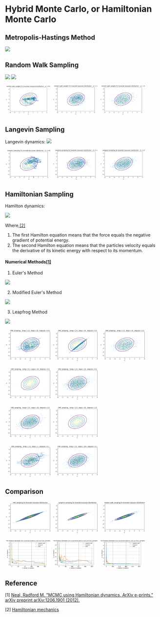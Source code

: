 # Hybrid Monte Carlo, or Hamiltonian Monte Carlo

## Metropolis-Hastings Method
<img src="http://www.sciweavers.org/upload/Tex2Img_1557063031/render.png"/>

## Random Walk Sampling
<img src="http://www.sciweavers.org/upload/Tex2Img_1557062476/render.png"/>
<img src="http://www.sciweavers.org/upload/Tex2Img_1557063410/render.png"/>

<p float="middle">
  <img src="https://github.com/Rafaelchen0625/Hybrid-Monte-Carlo/blob/master/Images/random_walk_0.01.png", width="30%", height="30%"/>
  <img src="https://github.com/Rafaelchen0625/Hybrid-Monte-Carlo/blob/master/Images/random_walk_0.1.png", width="30%", height="30%"/>
  <img src="https://github.com/Rafaelchen0625/Hybrid-Monte-Carlo/blob/master/Images/random_walk_1.0.png", width="30%", height="30%"/>
</p>

## Langevin Sampling

Langevin dynamics: <img src="http://www.sciweavers.org/upload/Tex2Img_1557064556/render.png">

<p float="middle">
  <img src="https://github.com/Rafaelchen0625/Hybrid-Monte-Carlo/blob/master/Images/langevin_0.01.png", width="30%", height="30%"/>
  <img src="https://github.com/Rafaelchen0625/Hybrid-Monte-Carlo/blob/master/Images/langevin_0.1.png", width="30%", height="30%"/>
  <img src="https://github.com/Rafaelchen0625/Hybrid-Monte-Carlo/blob/master/Images/langevin_1.0.png", width="30%", height="30%"/>
</p>

## Hamiltonian Sampling

Hamilton dynamics: 

<img src="http://www.sciweavers.org/upload/Tex2Img_1557065364/render.png"/>

Where,[[2]](https://en.wikipedia.org/w/index.php?title=Hamiltonian_mechanics&oldid=848677024)
1. The first Hamilton equation means that the force equals the negative gradient of potential energy.
2. The second Hamilton equation means that the particles velocity equals the derivative of its kinetic energy with respect to its momentum.

#### Numerical Methods[[1]](https://arxiv.org/abs/1206.1901)
1. Euler's Method
<img src="http://www.sciweavers.org/upload/Tex2Img_1557068627/render.png"/>

2. Modified Euler's Method
<img src="http://www.sciweavers.org/upload/Tex2Img_1557068516/render.png"/>

3. Leapfrog Method
<img src="http://www.sciweavers.org/upload/Tex2Img_1557068596/render.png"/>


<p float="middle">
  <img src="https://github.com/Rafaelchen0625/Hybrid-Monte-Carlo/blob/master/Images/HMC_epsilon_0_0_1.png", width="30%", height="30%"/>
  <img src="https://github.com/Rafaelchen0625/Hybrid-Monte-Carlo/blob/master/Images/HMC_epsilon_0_5.png", width="30%", height="30%"/>
  <img src="https://github.com/Rafaelchen0625/Hybrid-Monte-Carlo/blob/master/Images/HMC_epsilon_1_0.png", width="30%", height="30%"/>
</p>

<p float="middle">
  <img src="https://github.com/Rafaelchen0625/Hybrid-Monte-Carlo/blob/master/Images/HMC_temp_0_1.png", width="30%", height="30%"/>
  <img src="https://github.com/Rafaelchen0625/Hybrid-Monte-Carlo/blob/master/Images/HMC_temp_1.png", width="30%", height="30%"/>
</p>

<p float="middle">
  <img src="https://github.com/Rafaelchen0625/Hybrid-Monte-Carlo/blob/master/Images/HMC_temp_2.png", width="30%", height="30%"/>
   <img src="https://github.com/Rafaelchen0625/Hybrid-Monte-Carlo/blob/master/Images/HMC_temp_1_5.png", width="30%", height="30%"/>
</p>

<p float="middle">
  <img src="https://github.com/Rafaelchen0625/Hybrid-Monte-Carlo/blob/master/Images/HMC_step_1.png", width="30%", height="30%"/>
  <img src="https://github.com/Rafaelchen0625/Hybrid-Monte-Carlo/blob/master/Images/HMC_step_100.png", width="30%", height="30%"/>
</p>

## Comparison
<p float="middle">
  <img src="https://github.com/Rafaelchen0625/Hybrid-Monte-Carlo/blob/master/Images/comparison_accept_hmc.png", width="30%", height="30%"/>
  <img src="https://github.com/Rafaelchen0625/Hybrid-Monte-Carlo/blob/master/Images/comparison_accept_lan.png", width="30%", height="30%"/>
  <img src="https://github.com/Rafaelchen0625/Hybrid-Monte-Carlo/blob/master/Images/comparison_accept_rw.png", width="30%", height="30%"/>
</p>

<p float="middle">
  <img src="https://github.com/Rafaelchen0625/Hybrid-Monte-Carlo/blob/master/Images/comparison_500.png", width="30%", height="30%"/>
  <img src="https://github.com/Rafaelchen0625/Hybrid-Monte-Carlo/blob/master/Images/comparison_1000.png", width="30%", height="30%"/>
  <img src="https://github.com/Rafaelchen0625/Hybrid-Monte-Carlo/blob/master/Images/comparison_5000.png", width="30%", height="30%"/>
</p>

## Reference
[1] [Neal, Radford M. "MCMC using Hamiltonian dynamics, ArXiv e-prints." arXiv preprint arXiv:1206.1901 (2012).](https://arxiv.org/abs/1206.1901)

[2] [Hamiltonian mechanics](https://en.wikipedia.org/w/index.php?title=Hamiltonian_mechanics&oldid=848677024)
